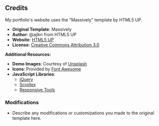 ## Credits

My portfolio's website uses the "Massively" template by HTML5 UP.

- **Original Template**: Massively
- **Author**: @ajlkn from HTML5 UP
- **Website**: [HTML5 UP](https://html5up.net)
- **License**: [Creative Commons Attribution 3.0](https://html5up.net/license)

**Additional Resources:**

- **Demo Images**: Courtesy of [Unsplash](https://unsplash.com)
- **Icons**: Provided by [Font Awesome](https://fontawesome.io)
- **JavaScript Libraries**:
  - [jQuery](https://jquery.com)
  - [Scrollex](https://github.com/ajlkn/jquery.scrollex)
  - [Responsive Tools](https://github.com/ajlkn/responsive-tools)

### Modifications

- Describe any modifications or customizations you made to the original template here.
